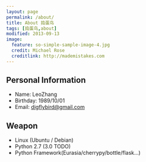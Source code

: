```yaml
---
layout: page
permalink: /about/
title: About 捣蛋鸟
tags: [捣蛋鸟,about]
modified: 2013-09-13
image:
  feature: so-simple-sample-image-4.jpg
  credit: Michael Rose
  creditlink: http://mademistakes.com
---
```


Personal Information
-----------------------------------
* Name: LeoZhang
* Birthday: 1989/10/01
* Email: digflybird@gmail.com

Weapon
--------------
* Linux (Ubuntu / Debian)
* Python 2.7 (3.0 TODO)
* Python Framework(Eurasia/cherrypy/bottle/flask...)